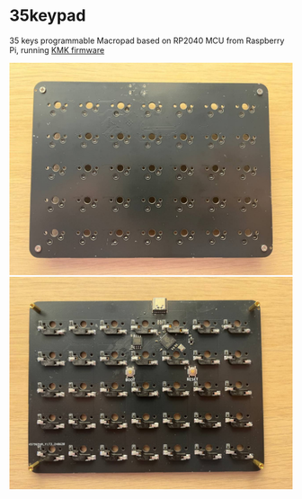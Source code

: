 # 35keypad
35 keys programmable Macropad based on RP2040 MCU from Raspberry Pi, running [KMK firmware](https://github.com/KMKfw/kmk_firmware)

<img src="images/front.jpg">
<img src="images/back.jpg">